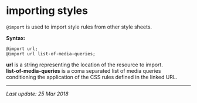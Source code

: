 # importing styles

`@import` is used to import style rules from other style sheets.

__Syntax:__

`@import url;`  
`@import url list-of-media-queries;`

__url__ is a string representing the location of the resource to import.  
__list-of-media-queries__ is a coma separated list of media queries conditioning 
the application of the CSS rules defined in the linked URL. 

---
_Last update: 25 Mar 2018_